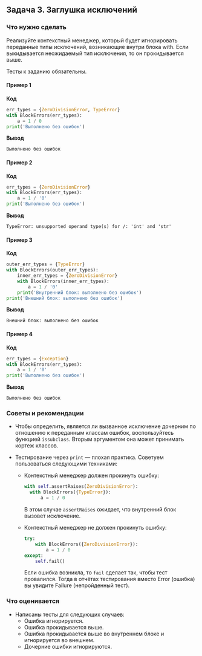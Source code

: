 ## Задача 3. Заглушка исключений
### Что нужно сделать
Реализуйте контекстный менеджер, который будет игнорировать переданные типы исключений, возникающие внутри блока with. Если выкидывается неожидаемый тип исключения, то он прокидывается выше.

Тесты к заданию обязательны.
#### Пример 1
**Код**
```python
err_types = {ZeroDivisionError, TypeError}
with BlockErrors(err_types):
    a = 1 / 0
print('Выполнено без ошибок')
```
**Вывод**
```
Выполнено без ошибок
```
#### Пример 2
**Код**
```python
err_types = {ZeroDivisionError}
with BlockErrors(err_types):
    a = 1 / '0'
print('Выполнено без ошибок')
```
**Вывод**
```
TypeError: unsupported operand type(s) for /: 'int' and 'str'
```
#### Пример 3
**Код**
```python
outer_err_types = {TypeError}
with BlockErrors(outer_err_types):
    inner_err_types = {ZeroDivisionError}
    with BlockErrors(inner_err_types):
        a = 1 / '0'
    print('Внутренний блок: выполнено без ошибок')
print('Внешний блок: выполнено без ошибок')
```
**Вывод**
```
Внешний блок: выполнено без ошибок
```
#### Пример 4
**Код**
```python
err_types = {Exception}
with BlockErrors(err_types):
    a = 1 / '0'
print('Выполнено без ошибок')
```

**Вывод**
```
Выполнено без ошибок
```

### Советы и рекомендации

- Чтобы определить, является ли вызванное исключение дочерним по отношению к переданным классам ошибок, воспользуйтесь функцией `issubclass`. Вторым аргументом она может принимать кортеж классов.

- Тестирование через `print` — плохая практика. Советуем пользоваться следующими техниками:
  - Контекстный менеджер должен прокинуть ошибку:

    ```python
    with self.assertRaises(ZeroDivisionError):
      with BlockErrors({TypeError}):
          a = 1 / 0
    ```
    
    В этом случае `assertRaises` ожидает, что внутренний блок вызовет исключение.

  - Контекстный менеджер не должен прокинуть ошибку:

    ```python
    try:
        with BlockErrors({ZeroDivisionError}):
            a = 1 / 0
    except:
        self.fail()
    ```
    
    Если ошибка возникла, то `fail` сделает так, чтобы тест провалился. Тогда в отчётах тестирования вместо Error (ошибка) вы увидите Failure (непройденный тест).


### Что оценивается
- Написаны тесты для следующих случаев:
  - Ошибка игнорируется.
  - Ошибка прокидывается выше.
  - Ошибка прокидывается выше во внутреннем блоке и игнорируется во внешнем.
  - Дочерние ошибки игнорируются.
